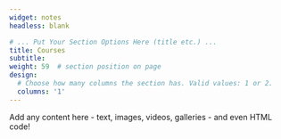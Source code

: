 ```yaml
---
widget: notes
headless: blank

# ... Put Your Section Options Here (title etc.) ...
title: Courses
subtitle:
weight: 59  # section position on page
design:
  # Choose how many columns the section has. Valid values: 1 or 2.
  columns: '1'
---
```


Add any content here - text, images, videos, galleries - and even HTML code!
